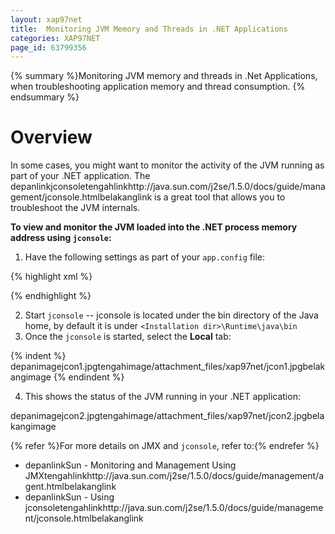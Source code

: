 ```yaml
---
layout: xap97net
title:  Monitoring JVM Memory and Threads in .NET Applications
categories: XAP97NET
page_id: 63799356
---
```



{% summary %}Monitoring JVM memory and threads in .Net Applications, when troubleshooting application memory and thread consumption. {% endsummary %}


# Overview

In some cases, you might want to monitor the activity of the JVM running as part of your .NET application. The depanlinkjconsoletengahlinkhttp://java.sun.com/j2se/1.5.0/docs/guide/management/jconsole.htmlbelakanglink is a great tool that allows you to troubleshoot the JVM internals.

**To view and monitor the JVM loaded into the .NET process memory address using `jconsole`:**
1. Have the following settings as part of your `app.config` file:

{% highlight xml %}
<?xml version="1.0" encoding="utf-8" ?>
<configuration>
  <configSections>
    <section name="GigaSpaces" type="GigaSpaces.Core.Configuration.GigaSpacesCoreConfiguration, GigaSpaces.Core"/>
  </configSections>
  <GigaSpaces>
    <JvmSettings>
      <JvmCustomOptions IgnoreUnrecognized="false">
        <add Option="-Dcom.sun.management.jmxremote.port=5144"/>
        <add Option="-Dcom.sun.management.jmxremote.ssl=false"/>
        <add Option="-Dcom.sun.management.jmxremote.authenticate=false"/>
      </JvmCustomOptions>
    </JvmSettings>
  </GigaSpaces>
</configuration>
{% endhighlight %}

2. Start `jconsole` -- jconsole is located under the bin directory of the Java home, by default it is under `<Installation dir>\Runtime\java\bin`
3. Once the `jconsole` is started, select the **Local** tab:


{% indent %}
depanimagejcon1.jpgtengahimage/attachment_files/xap97net/jcon1.jpgbelakangimage
{% endindent %}


4. This shows the status of the JVM running in your .NET application:

depanimagejcon2.jpgtengahimage/attachment_files/xap97net/jcon2.jpgbelakangimage

{% refer %}For more details on JMX and `jconsole`, refer to:{% endrefer %}
- depanlinkSun - Monitoring and Management Using JMXtengahlinkhttp://java.sun.com/j2se/1.5.0/docs/guide/management/agent.htmlbelakanglink
- depanlinkSun - Using jconsoletengahlinkhttp://java.sun.com/j2se/1.5.0/docs/guide/management/jconsole.htmlbelakanglink
